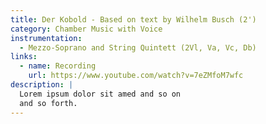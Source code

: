 ```yaml
---
title: Der Kobold - Based on text by Wilhelm Busch (2')
category: Chamber Music with Voice
instrumentation:
  - Mezzo-Soprano and String Quintett (2Vl, Va, Vc, Db)
links:
  - name: Recording
    url: https://www.youtube.com/watch?v=7eZMfoM7wfc
description: |
  Lorem ipsum dolor sit amed and so on
  and so forth.
---
```

